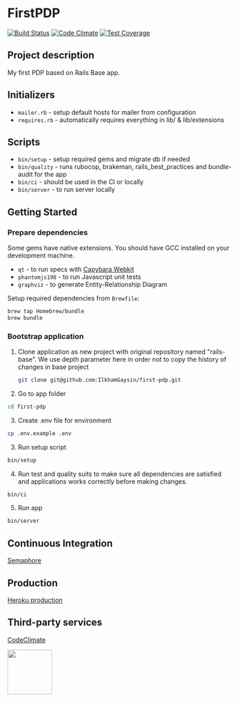 # FirstPDP

[![Build Status](https://semaphoreci.com/api/v1/ilkham-gaysin/first-pdp/branches/master/shields_badge.svg)](https://semaphoreci.com/ilkham-gaysin/first-pdp)
[![Code Climate](https://codeclimate.com/github/IlkhamGaysin/first-pdp/badges/gpa.svg)](https://codeclimate.com/github/IlkhamGaysin/first-pdp)
[![Test Coverage](https://codeclimate.com/github/IlkhamGaysin/first-pdp/badges/coverage.svg)](https://codeclimate.com/github/IlkhamGaysin/first-pdp/coverage)

## Project description
My first PDP based on Rails Base app.

## Initializers

* `mailer.rb` - setup default hosts for mailer from configuration
* `requires.rb` - automatically requires everything in lib/ & lib/extensions

## Scripts

* `bin/setup` - setup required gems and migrate db if needed
* `bin/quality` - runs rubocop, brakeman, rails_best_practices and bundle-audit for the app
* `bin/ci` - should be used in the CI or locally
* `bin/server` - to run server locally

## Getting Started

### Prepare dependencies

Some gems have native extensions.
You should have GCC installed on your development machine.

* `qt` - to run specs with [Capybara Webkit](https://github.com/thoughtbot/capybara-webkit)
* `phantomjs198` - to run Javascript unit tests
* `graphviz` - to generate Entity-Relationship Diagram

Setup required dependencies from `Brewfile`:
```bash
brew tap Homebrew/bundle
brew bundle
```

### Bootstrap application

1. Clone application as new project with original repository named "rails-base". We use depth parameter here in order not to copy the history of changes in base project

   ```bash
   git clone git@github.com:IlkhamGaysin/first-pdp.git
   ```

2. Go to app folder

  ```bash
  cd first-pdp
  ```

3. Create .env file for environment

  ```bash
  cp .env.example .env
  ```
3. Run setup script

  ```bash
  bin/setup
  ```

4. Run test and quality suits to make sure all dependencies are satisfied and applications works correctly before making changes.

  ```bash
  bin/ci
  ```

5. Run app

  ```bash
  bin/server
  ```


Continuous Integration
-

[Semaphore](https://semaphoreci.com/ilkham-gaysin/first-pdp)


Production
-

[Heroku production](https://first-pdp-practice.herokuapp.com)

Third-party services
-

[CodeClimate](https://codeclimate.com/github/IlkhamGaysin/first-pdp)

[<img src="http://www.flatstack.com/logo.svg" width="100"/>](http://www.flatstack.com)
